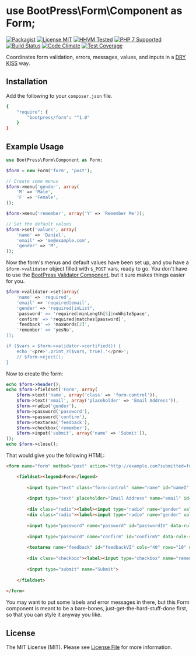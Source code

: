 # use BootPress\Form\Component as Form;

[![Packagist][badge-version]][link-packagist]
[![License MIT][badge-license]](LICENSE.md)
[![HHVM Tested][badge-hhvm]][link-travis]
[![PHP 7 Supported][badge-php]][link-travis]
[![Build Status][badge-travis]][link-travis]
[![Code Climate][badge-code-climate]][link-code-climate]
[![Test Coverage][badge-coverage]][link-coverage]

Coordinates form validation, errors, messages, values, and inputs in a [DRY](http://en.wikipedia.org/wiki/Don%27t_repeat_yourself) [KISS](http://en.wikipedia.org/wiki/Keep_it_simple_stupid) way.

## Installation

Add the following to your ``composer.json`` file.

``` bash
{
    "require": {
        "bootpress/form": "^1.0"
    }
}
```

## Example Usage

```php
use BootPress\Form\Component as Form;

$form = new Form('form', 'post');

// Create some menus
$form->menu('gender', array(
    'M' => 'Male',
    'F' => 'Female',
));

$form->menu('remember', array('Y' => 'Remember Me'));

// Set the default values
$form->set('values', array(
    'name' => 'Daniel',
    'email' => 'me@example.com',
    'gender' => 'M',
));
```

Now the form's menus and default values have been set up, and you have a ``$form->validator`` object filled with ``$_POST`` vars, ready to go.  You don't have to use the [BootPress Validator Component](https://packagist.org/packages/bootpress/validator), but it sure makes things easier for you.

```php
$form->validator->set(array(
    'name' => 'required',
    'email' => 'required|email',
    'gender' => 'required|inList",
    'password' => 'required|minLength[5]|noWhiteSpace',
    'confirm' => 'required|matches[password]',
    'feedback' => 'maxWords[2]',
    'remember' => 'yesNo',
));

if ($vars = $form->validator->certified()) {
    echo '<pre>'.print_r($vars, true).'</pre>';
    // $form->eject();
}
```

Now to create the form:

```php
echo $form->header();
echo $form->fieldset('Form', array(
    $form->text('name', array('class' => 'form-control')),
    $form->text('email', array('placeholder' => 'Email Address')),
    $form->radio('gender'),
    $form->password('password'),
    $form->password('confirm'),
    $form->textarea('feedback'),
    $form->checkbox('remember'),
    $form->input('submit', array('name' => 'Submit')),
));
echo $form->close();
```

That would give you the following HTML:

```html
<form name="form" method="post" action="http://example.com?submitted=form" accept-charset="utf-8" autocomplete="off">

    <fieldset><legend>Form</legend>
    
        <input type="text" class="form-control" name="name" id="nameI" value="Daniel" data-rule-required="true">
        
        <input type="text" placeholder="Email Address" name="email" id="emailII" value="me@example.com" data-rule-required="true" data-rule-email="true">
        
        <div class="radio"><label><input type="radio" name="gender" value="M" checked="checked" data-rule-required="true" data-rule-inList="M,F"> Male</label></div>
        <div class="radio"><label><input type="radio" name="gender" value="F"> Female</label></div>
        
        <input type="password" name="password" id="passwordIV" data-rule-required="true" data-rule-minlength="5" data-rule-nowhitespace="true">
        
        <input type="password" name="confirm" id="confirmV" data-rule-required="true">
        
        <textarea name="feedback" id="feedbackVI" cols="40" rows="10" data-rule-maxWords="2"></textarea>
        
        <div class="checkbox"><label><input type="checkbox" name="remember" value="Y"> Remember Me</label></div>
        
        <input type="submit" name="Submit">
        
    </fieldset>
    
</form>
```

You may want to put some labels and error messages in there, but this Form component is meant to be a bare-bones, just-get-the-hard-stuff-done first, so that you can style it anyway you like.

## License

The MIT License (MIT). Please see [License File](LICENSE.md) for more information.

[badge-version]: https://img.shields.io/packagist/v/bootpress/form.svg?style=flat-square&label=Packagist
[badge-license]: https://img.shields.io/badge/License-MIT-blue.svg?style=flat-square
[badge-hhvm]: https://img.shields.io/badge/HHVM-Tested-8892bf.svg?style=flat-square
[badge-php]: https://img.shields.io/badge/PHP%207-Supported-8892bf.svg?style=flat-square
[badge-travis]: https://img.shields.io/travis/Kylob/Form/master.svg?style=flat-square
[badge-code-climate]: https://img.shields.io/codeclimate/github/Kylob/Form.svg?style=flat-square
[badge-coverage]: https://img.shields.io/codeclimate/coverage/github/Kylob/Form.svg?style=flat-square

[link-packagist]: https://packagist.org/packages/bootpress/form
[link-travis]: https://travis-ci.org/Kylob/Form
[link-code-climate]: https://codeclimate.com/github/Kylob/Form
[link-coverage]: https://codeclimate.com/github/Kylob/Form/coverage
